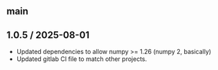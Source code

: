 ## main

## 1.0.5 / 2025-08-01
 - Updated dependencies to allow numpy >= 1.26 (numpy 2, basically)
 - Updated gitlab CI file to match other projects.
